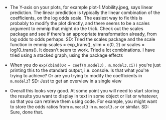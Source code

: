 - The Y-axis on your plots, for example plot-1.Mobility.jpeg, says linear prediction. The linear prediction is typically the linear combination of the coefficients, on the log odds scale. The easiest way to fix this is probably to modify the plot directly, and there seems to be a scales argument to emmip that might do the trick. Check out the scales package and see if there's an appropriate transformation already, from log odds to odds perhaps.
SD: Tried the scales package and the scale function in emmip scales = exp_trans(), ylim = c(0, 2) or scales = log10_trans(). It doesn't seem to work. Tried a lot combinations. I have tried using a stacked graph, using the package effects

- When you do `exp(cbind(OR = coef(m.model3), m.model3.ci))` you're just printing this to the standard output, i.e. console. Is that what you're trying to achieve? Or are you trying to modify the coefficients in `m.model3`?
SD: Just to get an overview in a single view

- Overall this looks very good. At some point you will need to start storing the results you want to display in text in some object or list or whatever, so that you can retrieve them using code. For example, you might want to store the odds ratios from `m.model3` in `m.model3.or` or similar. 
SD: Sure, done that.

